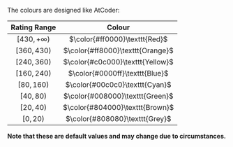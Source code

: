 The colours are designed like AtCoder:

| Rating Range | Colour |
| :-: | :-: |
| $[430, +\infty)$ | $\color{#ff0000}\texttt{Red}$ |
| $[360, 430)$ | $\color{#ff8000}\texttt{Orange}$ |
| $[240, 360)$ | $\color{#c0c000}\texttt{Yellow}$ |
| $[160, 240)$ | $\color{#0000ff}\texttt{Blue}$ |
| $[80, 160)$ | $\color{#00c0c0}\texttt{Cyan}$ |
| $[40, 80)$ | $\color{#008000}\texttt{Green}$ |
| $[20, 40)$ | $\color{#804000}\texttt{Brown}$ |
| $[0, 20)$ | $\color{#808080}\texttt{Grey}$ |

**Note that these are default values and may change due to circumstances.**
